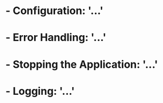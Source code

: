 #    - Configuration: '...'
#    - Error Handling: '...'
#    - Stopping the Application: '...'
#    - Logging: '...'